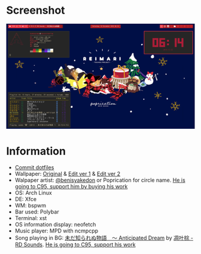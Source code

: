 # Screenshot
![ReiMari Christmas Poprication 2018](https://github.com/Banbeucmas/banbeucmas-dotfiles/raw/master/Screenshot/Screenshot_2018-12-22_06-14-21.png)

# Information
* [Commit dotfiles](https://github.com/Banbeucmas/banbeucmas-dotfiles/tree/871e361f9c477c47bbac408b4d2f1228a810d6c8)
* Wallpaper: [Original](https://github.com/Banbeucmas/banbeucmas-dotfiles/blob/master/Wallpapers/ReiMari_Poprication_Original.png) & [Edit ver 1](https://github.com/Banbeucmas/banbeucmas-dotfiles/blob/master/Wallpapers/ReiMari_Poprication_Wallpaper.png) & [Edit ver 2](https://github.com/Banbeucmas/banbeucmas-dotfiles/blob/master/Wallpapers/ReiMari_Poprication_Wallpaper_with_ribbons.png)
* Walpaper artist: [@benisyakedon](https://twitter.com/benisyakedon) or Poprication for circle name. [He is going to C95, support him by buying his work](https://twitter.com/benisyakedon/status/1071224990022852609)
* OS: Arch Linux
* DE: Xfce
* WM: bspwm
* Bar used: Polybar
* Terminal: xst
* OS information display: neofetch
* Music player: MPD with ncmpcpp
* Song playing in BG: [未だ知られぬ物語　～ Anticipated Dream](https://www.youtube.com/watch?v=nK7k7tcwMnE) by [凋叶棕 - RD Sounds](https://twitter.com/rdwithleaf). [He is going to C95, support his work](https://twitter.com/rdwithleaf/status/1073587171993374721)
